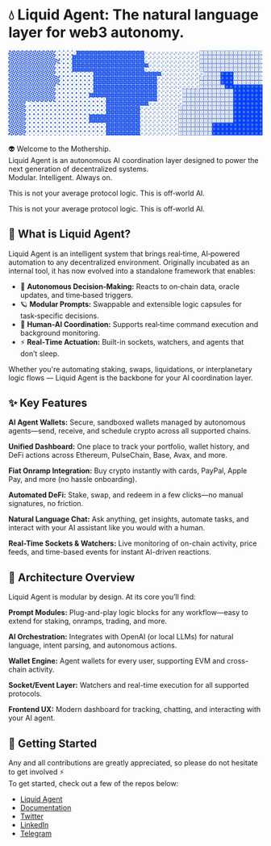 # 💧 Liquid Agent: The natural language layer for web3 autonomy.

![liquid Agent banner](/assets/1500x500.jpeg)

👽 Welcome to the Mothership.  
Liquid Agent is an autonomous AI coordination layer designed to power the next generation of decentralized systems.  
Modular. Intelligent. Always on.

This is not your average protocol logic. This is off‑world AI.

This is not your average protocol logic. This is off‑world AI.

## 🌌 What is Liquid Agent?  
Liquid Agent is an intelligent system that brings real‑time, AI‑powered automation to any decentralized environment. Originally incubated as an internal tool, it has now evolved into a standalone framework that enables:

- 🧬 **Autonomous Decision‑Making:** Reacts to on‑chain data, oracle updates, and time‑based triggers.
- 🪐 **Modular Prompts:** Swappable and extensible logic capsules for task‑specific decisions.
- 🤖 **Human‑AI Coordination:** Supports real‑time command execution and background monitoring.
- ⚡ **Real‑Time Actuation:** Built-in sockets, watchers, and agents that don’t sleep.

Whether you're automating staking, swaps, liquidations, or interplanetary logic flows — Liquid Agent is the backbone for your AI coordination layer.

## ✨ Key Features
**AI Agent Wallets:**
Secure, sandboxed wallets managed by autonomous agents—send, receive, and schedule crypto across all supported chains.

**Unified Dashboard:**
One place to track your portfolio, wallet history, and DeFi actions across Ethereum, PulseChain, Base, Avax, and more.

**Fiat Onramp Integration:**
Buy crypto instantly with cards, PayPal, Apple Pay, and more (no hassle onboarding).

**Automated DeFi:**
Stake, swap, and redeem in a few clicks—no manual signatures, no friction.

**Natural Language Chat:**
Ask anything, get insights, automate tasks, and interact with your AI assistant like you would with a human.

**Real-Time Sockets & Watchers:**
Live monitoring of on-chain activity, price feeds, and time-based events for instant AI-driven reactions.

## 📐 Architecture Overview
Liquid Agent is modular by design.
At its core you’ll find:

**Prompt Modules:**
Plug-and-play logic blocks for any workflow—easy to extend for staking, onramps, trading, and more.

**AI Orchestration:**
Integrates with OpenAI (or local LLMs) for natural language, intent parsing, and autonomous actions.

**Wallet Engine:**
Agent wallets for every user, supporting EVM and cross-chain activity.

**Socket/Event Layer:**
Watchers and real-time execution for all supported protocols.

**Frontend UX:**
Modern dashboard for tracking, chatting, and interacting with your AI agent.

## 🚀 Getting Started

Any and all contributions are greatly appreciated, so please do not hesitate to get involved ⚡  
To get started, check out a few of the repos below:

- [Liquid Agent](https://www.liquidagent.ai/)  
- [Documentation](https://docs.liquidagent.ai)  
- [Twitter](https://x.com/LiquidAgentAI)  
- [LinkedIn](https://www.linkedin.com/company/liquid-os)  
- [Telegram](https://t.me/liquidagentai)  
